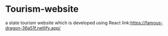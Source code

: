 # Tourism-website
 a state tourism website which is developed using React
 link:https://famous-dragon-36a51f.netlify.app/
